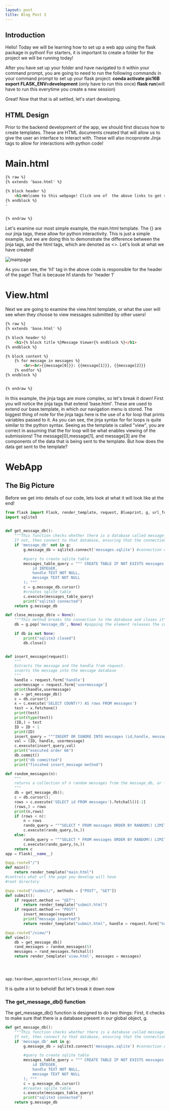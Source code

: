 ```yaml
---
layout: post
title: Blog Post 3
---
```


## Introduction
Hello! Today we will be learning how to set up a web app using the flask package in python! For starters, it is important to create a folder for the project we will be running today!

After you have set up your folder and have navigated to it within your command prompt, you are going to need to run the following commands in your command prompt to set up your flask project:
 **conda activate pic16B**
 **export FLASK_ENV=development** (only have to run this once)
 **flask run**(will have to run this everytime you create a new session)

 Great! Now that that is all settled, let's start developing.

## HTML Design
Prior to the backend development of the app, we should first discuss how to create templates. These are HTML documents created that will allow us to give the user an interface to interact with. These will also incoprorate Jinja tags to allow for interactions with python code! 

# Main.html
```html
{% raw %}
{% extends 'base.html' %}

{% block header %}
	<h1>Welcome to this webpage! Click one of  the above links to get started!</h1>
{% endblock %}
-


{% endraw %}

```

Let's examine our most simple example, the main.html template.
The {} are our jinja tags, these allow for python interactivity. This is just a simple example, but we are doing this to demonstrate the difference between the jinja tags, and the html tags, which are denoted as <>. Let's look at what we have created! 

![mainpage](/images/mainpage.png)

As you can see, the 'h1' tag in the above code is responsible for the header of the page! That is because h1 stands for 'header 1'

# View.html 
Next we are going to examine the view.html template, or what the user will see when they choose to view messages submitted by other users!

```html
{% raw %}
{% extends 'base.html' %}

{% block header %}
	<h1>{% block title %}Message Viewer{% endblock %}</h1> 	
{% endblock %}

{% block content %}
	{% for message in messages %}
		<br><br>{{message[0]}}: {{message[1]}}, {{message[2]}}
	{% endfor %}
{% endblock %} 


{% endraw %}

```
In this example, the jinja tags are more complex, so let's break it down! 
First you will notice the jinja tags that extend 'base.html'. These are used to extend our base.template, in which our navigation menu is stored. 
The biggest thing of note for the jinja tags here is the use of a for loop that prints variables passed to it. As you can see, the jinja syntax for for loops is quite similar to the python syntax. Seeing as the template is called "view", you are correct in assuming that the for loop will be what enables viewing of the submissions! The message[0],message[1], and message[3] are the components of the data that is being sent to the template. But how does the data get sent to the template?

# WebApp

## The Big Picture
Before we get into details of our code, lets look at what it will look like at the end! 
```python
from flask import Flask, render_template, request, Blueprint, g, url_for, abort
import sqlite3 
 

def get_message_db():
	"""This function checks whether there is a database called message_db in the g attribute of the app. 
	If not, then connect to that database, ensuring that the connection is an attribute of g"""
	if 'message_db' not in g:
		g.message_db = sqlite3.connect('messages.sqlite') #connection established

		#query to create sqlite table
		messages_table_query = """ CREATE TABLE IF NOT EXISTS messages (
			id INTEGER,
			handle TEXT NOT NULL,
			message TEXT NOT NULL
		); """
		c = g.message_db.cursor()
		#creates sqlite table
		c.execute(messages_table_query)
		print("sqlite3 connected")
	return g.message_db

def close_message_db(e = None):
	"""This method breaks the connection to the database and closes it"""
	db = g.pop('message_db', None) #popping the element releases the connection, if no database, return none 

	if db is not None:
		print("sqlite3 closed")
		db.close()


def insert_message(request):
	"""
	Extracts the message and the handle from request. 
	inserts the message into the message database
	"""
	handle = request.form['handle']
	usermessage = request.form['usermessage']
	print(handle,usermessage)
	db = get_message_db()
	c = db.cursor()
	x = c.execute('SELECT COUNT(*) AS rows FROM messages') 
	test = x.fetchone()
	print(test)
	print(type(test))
	(ID,) = test
	ID = ID + 1
	print(ID)
	insert_query = """INSERT OR IGNORE INTO messages (id,handle, message) VALUES (?,?,?)"""
	val = (ID, handle, usermessage)
	c.execute(insert_query,val)  
	print("executed order 66")
	db.commit()
	print("db committed")
	print("finished insert_message method")

def random_messages(n):
	"""
	returns a collection of n random messages from the message_db, or fewer if necessary
	"""
	db = get_message_db();
	c = db.cursor();
	rows = c.execute('SELECT id FROM messages').fetchall()[-1]
	(rows,) = rows
	print(n,rows)
	if (rows < n):
		n = rows
		rando_query = """SELECT * FROM messages ORDER BY RANDOM() LIMIT ? """
		c.execute(rando_query,(n,))
	else:
		rando_query = """SELECT * FROM messages ORDER BY RANDOM() LIMIT ? """
		c.execute(rando_query,(n,))
	return c
app = Flask(__name__) 

@app.route("/")
def main():
	return render_template("main.html")
#controls what url the page you develop will have
#root directory

@app.route("/submit/", methods = ["POST", "GET"])
def submit():
	if request.method == "GET":
		return render_template("submit.html")
	if request.method == "POST":
		insert_message(request)
		print("message inserted") 
		return render_template("submit.html", handle = request.form["handle"], usermessage = request.form["usermessage"], thanks = True) 

@app.route("/view/")
def view():
	db = get_message_db()
	rand_messages = random_messages(5)
	messages = rand_messages.fetchall()
	return render_template('view.html', messages = messages) 
	



app.teardown_appcontext(close_message_db)

```
It is quite a lot to behold! But let's break it down now

### The get_message_db() function
The get_message_db() function is designed to do two things: First, it checks to make sure that there is a database present in our global object, g. 

```python
def get_message_db():
	"""This function checks whether there is a database called message_db in the g attribute of the app. 
	If not, then connect to that database, ensuring that the connection is an attribute of g"""
	if 'message_db' not in g:
		g.message_db = sqlite3.connect('messages.sqlite') #connection established

		#query to create sqlite table
		messages_table_query = """ CREATE TABLE IF NOT EXISTS messages (
			id INTEGER,
			handle TEXT NOT NULL,
			message TEXT NOT NULL
		); """
		c = g.message_db.cursor()
		#creates sqlite table
		c.execute(messages_table_query)
		print("sqlite3 connected")
	return g.message_db


```